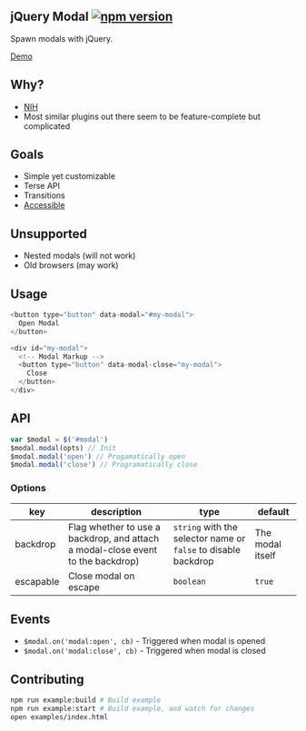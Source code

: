 ## jQuery Modal [![npm version](http://img.shields.io/npm/v/@srph/jquery-modal.svg?style=flat)](https://npmjs.org/package/jquery-modal)
Spawn modals with jQuery.

[Demo](http://submariner-boar-66106.netlify.com/)

## Why?
- [NIH](https://en.wikipedia.org/wiki/Not_invented_here)
- Most similar plugins out there seem to be feature-complete but complicated

## Goals
- Simple yet customizable
- Terse API
- Transitions
- [Accessible](https://gist.github.com/ryanflorence/fd7e987c832cc4efaa56)

## Unsupported
- Nested modals (will not work)
- Old browsers (may work)

## Usage
```js
<button type="button" data-modal="#my-modal">
  Open Modal
</button>

<div id="my-modal">
  <!-- Modal Markup -->
  <button type="button" data-modal-close="my-modal">
  	Close
  </button>
</div>
```

## API
```js
var $modal = $('#modal')
$modal.modal(opts) // Init
$modal.modal('open') // Progamatically open
$modal.modal('close') // Programatically close
```

### Options
| key | description | type | default |
|-----|-------------|------|---------|
|backdrop|Flag whether to use a backdrop, and attach a modal-close event to the backdrop)|`string` with the selector name or `false` to disable backdrop|The modal itself|
|escapable|Close modal on escape|`boolean`|`true`|

## Events
- `$modal.on('modal:open', cb)` - Triggered when modal is opened
- `$modal.on('modal:close', cb)` - Triggered when modal is closed

## Contributing
```bash
npm run example:build # Build example
npm run example:start # Build example, and watch for changes
open examples/index.html
```
